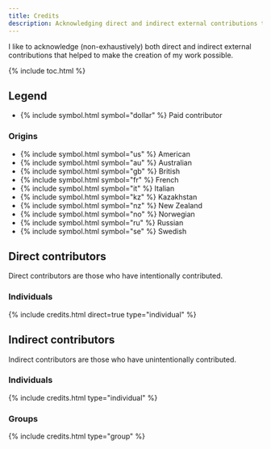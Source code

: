 ```yaml
---
title: Credits
description: Acknowledging direct and indirect external contributions that helped to make my work possible.
---
```


I like to acknowledge (non-exhaustively) both direct and indirect external contributions that helped to make the creation of my work possible.

{% include toc.html %}

## Legend
- {% include symbol.html symbol="dollar" %} Paid contributor

### Origins
- {% include symbol.html symbol="us" %} American
- {% include symbol.html symbol="au" %} Australian
- {% include symbol.html symbol="gb" %} British
- {% include symbol.html symbol="fr" %} French
- {% include symbol.html symbol="it" %} Italian
- {% include symbol.html symbol="kz" %} Kazakhstan
- {% include symbol.html symbol="nz" %} New Zealand
- {% include symbol.html symbol="no" %} Norwegian
- {% include symbol.html symbol="ru" %} Russian
- {% include symbol.html symbol="se" %} Swedish

## Direct contributors
Direct contributors are those who have intentionally contributed.

### Individuals
{% include credits.html direct=true type="individual" %}

## Indirect contributors
Indirect contributors are those who have unintentionally contributed.

### Individuals
{% include credits.html type="individual" %}

### Groups
{% include credits.html type="group" %}